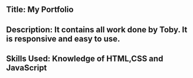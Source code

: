 ## Title: My Portfolio
## Description: It contains all work done by Toby. It is responsive and easy to use.
## Skills Used: Knowledge of HTML,CSS and JavaScript
